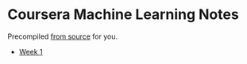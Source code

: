 # Coursera Machine Learning Notes

Precompiled [from source](https://github.com/larsyencken/coursera-ml-2013-notes/) for you.

- [Week 1](https://raw.github.com/larsyencken/coursera-ml-2013-notes/pdf/week1.pdf)
